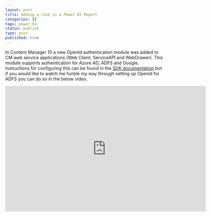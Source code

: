 ```yaml
---
layout: post
title: Adding a link in a Power BI Report
categories: []
tags: power-bi
status: publish
type: post
published: true
---
```


In Content Manager 10 a new OpenId authentication module was added to CM web service applications (Web Client, ServiceAPI and WebDrawer). This module supports authentication for Azure AD, ADFS and Google.  Instructions for configuring this can be found in the [SDK documentation](https://content-manager-sdk.github.io/Community/10/oidc.html) but if you would like to watch me funble my way through setting up OpenId for ADFS you can do so in the below video.
<iframe src="https://player.vimeo.com/video/552700353?app_id=122963&amp;wmode=opaque" width="640" height="400" frameborder="0" title="Power BI" allow="autoplay; fullscreen" allowfullscreen=""></iframe>


